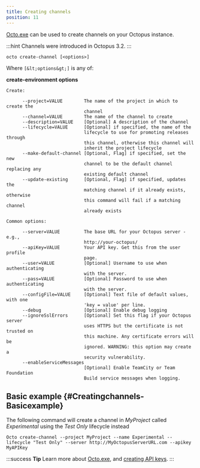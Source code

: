 ```yaml
---
title: Creating channels
position: 11
---
```


[Octo.exe](/docs/api-and-integration/octo.exe-command-line/index.md) can be used to create channels on your Octopus instance.

:::hint
Channels were introduced in Octopus 3.2.
:::

```text
octo create-channel [<options>]
```

Where `[&lt;options&gt;]` is any of:

**create-environment options**

```text
Create: 

      --project=VALUE        The name of the project in which to create the 
                             channel
      --channel=VALUE        The name of the channel to create
      --description=VALUE    [Optional] A description of the channel
      --lifecycle=VALUE      [Optional] if specified, the name of the 
                             lifecycle to use for promoting releases through 
                             this channel, otherwise this channel will 
                             inherit the project lifecycle
      --make-default-channel [Optional, Flag] if specified, set the new 
                             channel to be the default channel replacing any 
                             existing default channel
      --update-existing      [Optional, Flag] if specified, updates the 
                             matching channel if it already exists, otherwise 
                             this command will fail if a matching channel 
                             already exists

Common options: 

      --server=VALUE         The base URL for your Octopus server - e.g., 
                             http://your-octopus/
      --apiKey=VALUE         Your API key. Get this from the user profile 
                             page.
      --user=VALUE           [Optional] Username to use when authenticating 
                             with the server.
      --pass=VALUE           [Optional] Password to use when authenticating 
                             with the server.
      --configFile=VALUE     [Optional] Text file of default values, with one 
                             'key = value' per line.
      --debug                [Optional] Enable debug logging
      --ignoreSslErrors      [Optional] Set this flag if your Octopus server 
                             uses HTTPS but the certificate is not trusted on 
                             this machine. Any certificate errors will be 
                             ignored. WARNING: this option may create a 
                             security vulnerability.
      --enableServiceMessages
                             [Optional] Enable TeamCity or Team Foundation 
                             Build service messages when logging.
```

## Basic example {#Creatingchannels-Basicexample}

The following command will create a channel in *MyProject* called *Experimental* using the *Test Only* lifecycle instead

```text
Octo create-channel --project MyProject --name Experimental --lifecycle "Test Only" --server http://MyOctopusServerURL.com --apikey MyAPIKey
```

:::success
**Tip**
Learn more about [Octo.exe](/docs/api-and-integration/octo.exe-command-line/index.md), and [creating API keys](/docs/how-to/how-to-create-an-api-key.md).
:::
